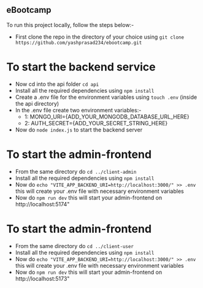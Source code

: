## eBootcamp

To run this project locally, follow the steps below:-

- First clone the repo in the directory of your choice using `git clone https://github.com/yashprasad234/ebootcamp.git`

# To start the backend service

- Now cd into the api folder `cd api`
- Install all the required dependencies using `npm install`
- Create a .env file for the environment variables using `touch .env` (inside the api directory)
- In the .env file create two environment variables:-
  - 1: MONGO_URI={ADD_YOUR_MONGODB_DATABASE_URL_HERE}
  - 2: AUTH_SECRET={ADD_YOUR_SECRET_STRING_HERE}
- Now do `node index.js` to start the backend server

# To start the admin-frontend

- From the same directory do `cd ../client-admin`
- Install all the required dependencies using `npm install`
- Now do `echo "VITE_APP_BACKEND_URI=http://localhost:3000/" >> .env` this will create your .env file with necessary environment variables
- Now do `npm run dev` this will start your admin-frontend on http://localhost:5174"

# To start the admin-frontend

- From the same directory do `cd ../client-user`
- Install all the required dependencies using `npm install`
- Now do `echo "VITE_APP_BACKEND_URI=http://localhost:3000/" >> .env` this will create your .env file with necessary environment variables
- Now do `npm run dev` this will start your admin-frontend on http://localhost:5173"
